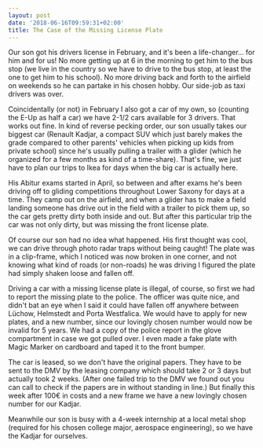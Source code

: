 ```yaml
---
layout: post
date: '2018-06-16T09:59:31+02:00'
title: The Case of the Missing License Plate
---
```

Our son got his drivers license in February, and it's been a life-changer… for him and for us! No more getting up at 6 in the morning to get him to the bus stop (we live in the country so we have to drive to the bus stop, at least the one to get him to his school). No more driving back and forth to the airfield on weekends so he can partake in his chosen hobby. Our side-job as taxi drivers was over.

Coincidentally (or not) in February I also got a car of my own, so (counting the E-Up as half a car) we have 2-1/2 cars available for 3 drivers. That works out fine. In kind of reverse pecking order, our son usually takes our biggest car (Renault Kadjar, a compact SUV which just barely makes the grade compared to other parents' vehicles when picking up kids from private school) since he's usually pulling a trailer with a glider (which he organized for a few months as kind of a time-share). That's fine, we just have to plan our trips to Ikea for days when the big car is actually here.

His Abitur exams started in April, so between and after exams he's been driving off to gliding competitions throughout Lower Saxony for days at a time. They camp out on the airfield, and when a glider has to make a field landing someone has drive out in the field with a trailer to pick them up, so the car gets pretty dirty both inside and out. But after this particular trip the car was not only dirty, but was missing the front license plate. 

Of course our son had no idea what happened. His first thought was cool, we can drive through photo radar traps without being caught! The plate was in a clip-frame, which I noticed was now broken in one corner, and not knowing what kind of roads (or non-roads) he was driving I figured the plate had simply shaken loose and fallen off.

Driving a car with a missing license plate is illegal, of course, so first we had to report the missing plate to the police. The officer was quite nice, and didn't bat an eye when I said it could have fallen off anywhere between Lüchow, Helmstedt and Porta Westfalica. We would have to apply for new plates, and a new number, since our lovingly chosen number would now be invalid for 5 years. We had a copy of the police report in the glove compartment in case we got pulled over. I even made a fake plate with Magic Marker on cardboard and taped it to the front bumper.

The car is leased, so we don't have the original papers. They have to be sent to the DMV by the leasing company which should take 2 or 3 days but actually took 2 weeks. (After one failed trip to the DMV we found out you can call to check if the papers are in without standing in line.) But finally this week after 100€ in costs and a new frame we have a new lovingly chosen number for our Kadjar.

Meanwhile our son is busy with a 4-week internship at a local metal shop (required for his chosen college major, aerospace engineering), so we have the Kadjar for ourselves.
